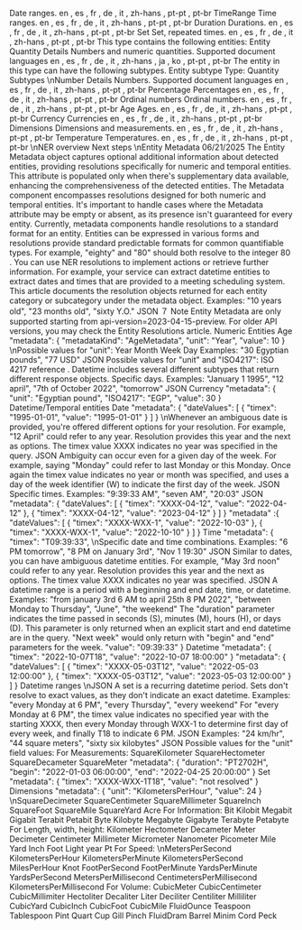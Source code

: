 Date ranges.
en , es , fr , de , it , zh-hans , pt-pt , pt-br
TimeRange
Time ranges.
en , es , fr , de , it , zh-hans , pt-pt , pt-br
Duration
Durations.
en , es , fr , de , it , zh-hans , pt-pt , pt-br
Set
Set, repeated times.
en , es , fr , de , it , zh-hans , pt-pt , pt-br
This type contains the following entities:
Entity
Quantity
Details
Numbers and numeric quantities.
Supported document languages
en , es , fr , de , it , zh-hans , ja , ko , pt-pt , pt-br
The entity in this type can have the following subtypes.
Entity subtype
Type: Quantity
Subtypes
\nNumber
Details
Numbers.
Supported document languages
en , es , fr , de , it , zh-hans , pt-pt , pt-br
Percentage
Percentages
en , es , fr , de , it , zh-hans , pt-pt , pt-br
Ordinal numbers
Ordinal numbers.
en , es , fr , de , it , zh-hans , pt-pt , pt-br
Age
Ages.
en , es , fr , de , it , zh-hans , pt-pt , pt-br
Currency
Currencies
en , es , fr , de , it , zh-hans , pt-pt , pt-br
Dimensions
Dimensions and measurements.
en , es , fr , de , it , zh-hans , pt-pt , pt-br
Temperature
Temperatures.
en , es , fr , de , it , zh-hans , pt-pt , pt-br
\nNER overview
Next steps
\nEntity Metadata
06/21/2025
The Entity Metadata object captures optional additional information about detected entities,
providing resolutions specifically for numeric and temporal entities. This attribute is populated
only when there's supplementary data available, enhancing the comprehensiveness of the
detected entities. The Metadata component encompasses resolutions designed for both
numeric and temporal entities. It's important to handle cases where the Metadata attribute
may be empty or absent, as its presence isn't guaranteed for every entity.
Currently, metadata components handle resolutions to a standard format for an entity. Entities
can be expressed in various forms and resolutions provide standard predictable formats for
common quantifiable types. For example, "eighty" and "80" should both resolve to the integer
80 .
You can use NER resolutions to implement actions or retrieve further information. For example,
your service can extract datetime entities to extract dates and times that are provided to a
meeting scheduling system.
This article documents the resolution objects returned for each entity category or subcategory
under the metadata object.
Examples: "10 years old", "23 months old", "sixty Y.O."
JSON
７ Note
Entity Metadata are only supported starting from api-version=2023-04-15-preview. For
older API versions, you may check the Entity Resolutions article.
Numeric Entities
Age
"metadata": {
                "metadataKind": "AgeMetadata",
                "unit": "Year",
                "value": 10
            }
\nPossible values for "unit":
Year
Month
Week
Day
Examples: "30 Egyptian pounds", "77 USD"
JSON
Possible values for "unit" and "ISO4217":
ISO 4217 reference
.
Datetime includes several different subtypes that return different response objects.
Specific days.
Examples: "January 1 1995", "12 april", "7th of October 2022", "tomorrow"
JSON
Currency
"metadata": {
                "unit": "Egyptian pound",
                "ISO4217": "EGP",
                "value": 30
            }
Datetime/Temporal entities
Date
"metadata": {
                "dateValues": [
                    {
                        "timex": "1995-01-01",
                        "value": "1995-01-01"
                    }
                ]
            }
\nWhenever an ambiguous date is provided, you're offered different options for your resolution.
For example, "12 April" could refer to any year. Resolution provides this year and the next as
options. The timex  value XXXX  indicates no year was specified in the query.
JSON
Ambiguity can occur even for a given day of the week. For example, saying "Monday" could
refer to last Monday or this Monday. Once again the timex  value indicates no year or month
was specified, and uses a day of the week identifier (W) to indicate the first day of the week.
JSON
Specific times.
Examples: "9:39:33 AM", "seven AM", "20:03"
JSON
"metadata": {
                "dateValues": [
                    {
                        "timex": "XXXX-04-12",
                        "value": "2022-04-12"
                    },
                    {
                        "timex": "XXXX-04-12",
                        "value": "2023-04-12"
                    }
                ]
            }
"metadata" :{
                "dateValues": [
                    {
                        "timex": "XXXX-WXX-1",
                        "value": "2022-10-03"
                    },
                    {
                        "timex": "XXXX-WXX-1",
                        "value": "2022-10-10"
                    }
                ]
            }
Time
"metadata": {
                "timex": "T09:39:33",
\nSpecific date and time combinations.
Examples: "6 PM tomorrow", "8 PM on January 3rd", "Nov 1 19:30"
JSON
Similar to dates, you can have ambiguous datetime entities. For example, "May 3rd noon"
could refer to any year. Resolution provides this year and the next as options. The timex  value
XXXX indicates no year was specified.
JSON
A datetime range is a period with a beginning and end date, time, or datetime.
Examples: "from january 3rd 6 AM to april 25th 8 PM 2022", "between Monday to Thursday",
"June", "the weekend"
The "duration" parameter indicates the time passed in seconds (S), minutes (M), hours (H), or
days (D). This parameter is only returned when an explicit start and end datetime are in the
query. "Next week" would only return with "begin" and "end" parameters for the week.
                "value": "09:39:33"
            }
Datetime
"metadata": {
                "timex": "2022-10-07T18",
                "value": "2022-10-07 18:00:00"
            }
"metadata": {
                 "dateValues": [ 
                       {
                           "timex": "XXXX-05-03T12",
                           "value": "2022-05-03 12:00:00"
                       },
                       {
                           "timex": "XXXX-05-03T12",
                           "value": "2023-05-03 12:00:00"
                       }
                  ]
              }
Datetime ranges
\nJSON
A set is a recurring datetime period. Sets don't resolve to exact values, as they don't indicate an
exact datetime.
Examples: "every Monday at 6 PM", "every Thursday", "every weekend"
For "every Monday at 6 PM", the timex  value indicates no specified year with the starting
XXXX, then every Monday through WXX-1 to determine first day of every week, and finally T18
to indicate 6 PM.
JSON
Examples: "24 km/hr", "44 square meters", "sixty six kilobytes"
JSON
Possible values for the "unit" field values:
For Measurements:
SquareKilometer
SquareHectometer
SquareDecameter
SquareMeter
"metadata": {
                "duration": "PT2702H",
                "begin": "2022-01-03 06:00:00",
                "end": "2022-04-25 20:00:00"
            }
Set
"metadata": {
                "timex": "XXXX-WXX-1T18",
                "value": "not resolved"
            }
Dimensions
"metadata": {
                "unit": "KilometersPerHour",
                "value": 24
            }
\nSquareDecimeter
SquareCentimeter
SquareMillimeter
SquareInch
SquareFoot
SquareMile
SquareYard
Acre
For Information:
Bit
Kilobit
Megabit
Gigabit
Terabit
Petabit
Byte
Kilobyte
Megabyte
Gigabyte
Terabyte
Petabyte
For Length, width, height:
Kilometer
Hectometer
Decameter
Meter
Decimeter
Centimeter
Millimeter
Micrometer
Nanometer
Picometer
Mile
Yard
Inch
Foot
Light year
Pt
For Speed:
\nMetersPerSecond
KilometersPerHour
KilometersPerMinute
KilometersPerSecond
MilesPerHour
Knot
FootPerSecond
FootPerMinute
YardsPerMinute
YardsPerSecond
MetersPerMillisecond
CentimetersPerMillisecond
KilometersPerMillisecond
For Volume:
CubicMeter
CubicCentimeter
CubicMillimiter
Hectoliter
Decaliter
Liter
Deciliter
Centiliter
Milliliter
CubicYard
CubicInch
CubicFoot
CubicMile
FluidOunce
Teaspoon
Tablespoon
Pint
Quart
Cup
Gill
Pinch
FluidDram
Barrel
Minim
Cord
Peck